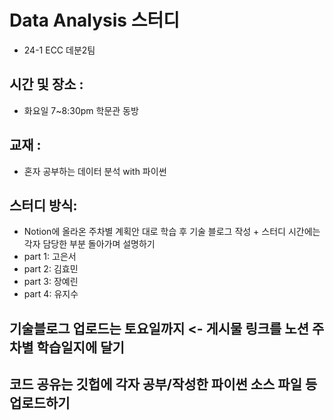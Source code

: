 # Data Analysis 스터디
- 24-1 ECC 데분2팀

## 시간 및 장소 : 
- 화요일 7~8:30pm 학문관 동방

## 교재 : 
- 혼자 공부하는 데이터 분석 with 파이썬

## 스터디 방식: 
- Notion에 올라온 주차별 계획안 대로 학습 후 기술 블로그 작성 + 스터디 시간에는 각자 담당한 부분 돌아가며 설명하기
- part 1: 고은서
- part 2: 김효민
- part 3: 장예린
- part 4: 유지수


## 기술블로그 업로드는 토요일까지 <- 게시물 링크를 노션 주차별 학습일지에 달기
## 코드 공유는 깃헙에 각자 공부/작성한 파이썬 소스 파일 등 업로드하기
